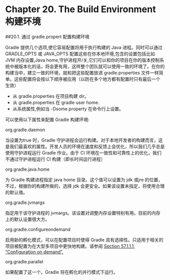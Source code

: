 Chapter 20. The Build Environment 构建环境
===================

##20.1. 通过 gradle.propert 配置构建环境

Gradle 提供几个选项,使它容易配置将用于执行构建的 Java 进程。同时可以通过 GRADLE_OPTS 或 JAVA_OPTS 配置这些在你本地环境,包含的设置包括比如 JVM 内存设置,Java home,守护进程开/关,它们可以和你的项目在你的版本控制系统中被版本化的话，将会更有用，这样整个团队就可以使用一致的环境了。在你的构建当中，建立一致的环境，就和把这些配置放进 gradle.properties 文件一样简单。这些配置将会按以下顺序被应用（以防在多个地方都有配置时只有最后一个 生效） 

* 从 gradle.properties 在项目构建 dir。
* 从 gradle.properties 在 gradle user home.
* 从系统属性,例如当 -Dsome.property 在命令行上设置。

可以使用以下属性来配置 Gradle 构建环境:

org.gradle.daemon

当设置为true 时，Gradle 守护进程会运行构建。对于本地开发者的构建而言，这是我们最喜欢的属性。开发人员的环境在速度和反馈上会优化，所以我们几乎总是使用守护进程运行 Gradle 作业。由于 CI 环境在一致性和可靠性上的优化，我们不通过守护进程运行 CI 构建（即长时间运行进程）

org.gradle.java.home

为 Gradle 构建进程指定 java home 目录。这个值可以设置为 jdk 或jre 的位置，不过，根据你的构建所做的，选择 jdk 会更安全。如果该设置未指定，将使用合理的默认值。

org.gradle.jvmargs

指定用于该守护进程的 jvmargs。该设置对调整内存设置特别有用。目前的内存上的默认设置很大方。

org.gradle.configureondemand

启用新的孵化模式，可以在配置项目时使得 Gradle 具有选择性。只适用于相关的项目被配置为在大型多项目中更快地构建。请参阅 [Section 57.1.1.1, “Configuration on demand”.](http://gradle.org/docs/current/userguide/multi_project_builds.html#sec:configuration_on_demand)

org.gradle.parallel

如果配置了这一个，Gradle 将在孵化的并行模式下运行。
